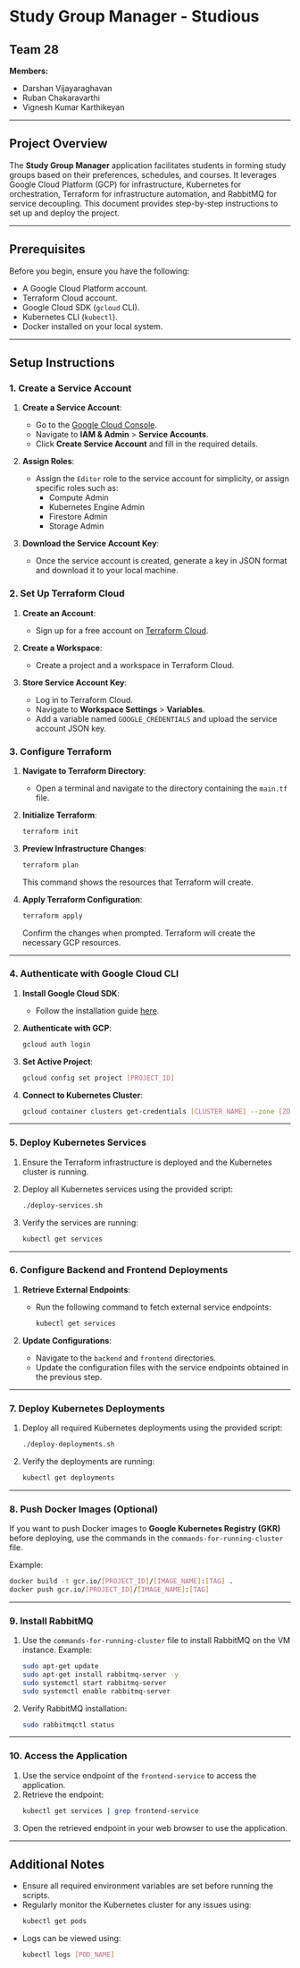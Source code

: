 # Study Group Manager - Studious

## Team 28

**Members:**

- Darshan Vijayaraghavan
- Ruban Chakaravarthi
- Vignesh Kumar Karthikeyan

---

## Project Overview

The **Study Group Manager** application facilitates students in forming study groups based on their preferences, schedules, and courses. It leverages Google Cloud Platform (GCP) for infrastructure, Kubernetes for orchestration, Terraform for infrastructure automation, and RabbitMQ for service decoupling. This document provides step-by-step instructions to set up and deploy the project.

---

## Prerequisites

Before you begin, ensure you have the following:

- A Google Cloud Platform account.
- Terraform Cloud account.
- Google Cloud SDK (`gcloud` CLI).
- Kubernetes CLI (`kubectl`).
- Docker installed on your local system.

---

## Setup Instructions

### 1. Create a Service Account

1. **Create a Service Account**:

   - Go to the [Google Cloud Console](https://console.cloud.google.com/).
   - Navigate to **IAM & Admin** > **Service Accounts**.
   - Click **Create Service Account** and fill in the required details.

2. **Assign Roles**:

   - Assign the `Editor` role to the service account for simplicity, or assign specific roles such as:
     - Compute Admin
     - Kubernetes Engine Admin
     - Firestore Admin
     - Storage Admin

3. **Download the Service Account Key**:
   - Once the service account is created, generate a key in JSON format and download it to your local machine.

### 2. Set Up Terraform Cloud

1. **Create an Account**:

   - Sign up for a free account on [Terraform Cloud](https://app.terraform.io/).

2. **Create a Workspace**:

   - Create a project and a workspace in Terraform Cloud.

3. **Store Service Account Key**:
   - Log in to Terraform Cloud.
   - Navigate to **Workspace Settings** > **Variables**.
   - Add a variable named `GOOGLE_CREDENTIALS` and upload the service account JSON key.

### 3. Configure Terraform

1. **Navigate to Terraform Directory**:

   - Open a terminal and navigate to the directory containing the `main.tf` file.

2. **Initialize Terraform**:

   ```bash
   terraform init
   ```

3. **Preview Infrastructure Changes**:

   ```bash
   terraform plan
   ```

   This command shows the resources that Terraform will create.

4. **Apply Terraform Configuration**:
   ```bash
   terraform apply
   ```
   Confirm the changes when prompted. Terraform will create the necessary GCP resources.

---

### 4. Authenticate with Google Cloud CLI

1. **Install Google Cloud SDK**:

   - Follow the installation guide [here](https://cloud.google.com/sdk/docs/install).

2. **Authenticate with GCP**:

   ```bash
   gcloud auth login
   ```

3. **Set Active Project**:

   ```bash
   gcloud config set project [PROJECT_ID]
   ```

4. **Connect to Kubernetes Cluster**:
   ```bash
   gcloud container clusters get-credentials [CLUSTER_NAME] --zone [ZONE_NAME]
   ```

---

### 5. Deploy Kubernetes Services

1. Ensure the Terraform infrastructure is deployed and the Kubernetes cluster is running.
2. Deploy all Kubernetes services using the provided script:

   ```bash
   ./deploy-services.sh
   ```

3. Verify the services are running:
   ```bash
   kubectl get services
   ```

---

### 6. Configure Backend and Frontend Deployments

1. **Retrieve External Endpoints**:

   - Run the following command to fetch external service endpoints:
     ```bash
     kubectl get services
     ```

2. **Update Configurations**:
   - Navigate to the `backend` and `frontend` directories.
   - Update the configuration files with the service endpoints obtained in the previous step.

---

### 7. Deploy Kubernetes Deployments

1. Deploy all required Kubernetes deployments using the provided script:

   ```bash
   ./deploy-deployments.sh
   ```

2. Verify the deployments are running:
   ```bash
   kubectl get deployments
   ```

---

### 8. Push Docker Images (Optional)

If you want to push Docker images to **Google Kubernetes Registry (GKR)** before deploying, use the commands in the `commands-for-running-cluster` file.

Example:

```bash
docker build -t gcr.io/[PROJECT_ID]/[IMAGE_NAME]:[TAG] .
docker push gcr.io/[PROJECT_ID]/[IMAGE_NAME]:[TAG]
```

---

### 9. Install RabbitMQ

1. Use the `commands-for-running-cluster` file to install RabbitMQ on the VM instance.
   Example:

   ```bash
   sudo apt-get update
   sudo apt-get install rabbitmq-server -y
   sudo systemctl start rabbitmq-server
   sudo systemctl enable rabbitmq-server
   ```

2. Verify RabbitMQ installation:
   ```bash
   sudo rabbitmqctl status
   ```

---

### 10. Access the Application

1. Use the service endpoint of the `frontend-service` to access the application.
2. Retrieve the endpoint:
   ```bash
   kubectl get services | grep frontend-service
   ```
3. Open the retrieved endpoint in your web browser to use the application.

---

## Additional Notes

- Ensure all required environment variables are set before running the scripts.
- Regularly monitor the Kubernetes cluster for any issues using:
  ```bash
  kubectl get pods
  ```
- Logs can be viewed using:
  ```bash
  kubectl logs [POD_NAME]
  ```
